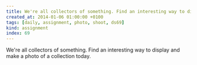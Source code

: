 ```yaml
---
title: We're all collectors of something. Find an interesting way to display and make a photo of a collection today.
created_at: 2014-01-06 01:00:00 +0100
tags: [daily, assignment, photo, shoot, ds69]
kind: assignment
index: 69
---
```


We're all collectors of something. Find an interesting way to display and make a photo of a collection today.

